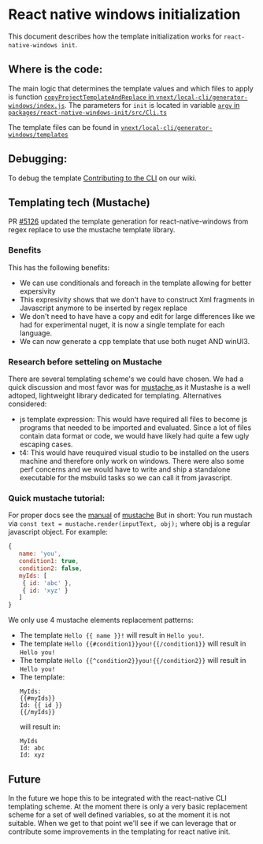 # React native windows initialization

This document describes how the template initialization works for `react-native-windows init`.

## Where is the code:
The main logic that determines the template values and which files to apply is function [`copyProjectTemplateAndReplace` in `vnext/local-cli/generator-windows/index.js`](https://github.com/microsoft/react-native-windows/blob/master/vnext/local-cli/generator-windows/index.js#L48).
The parameters for `init` is located in variable [`argv` in `packages/react-native-windows-init/src/Cli.ts`](https://github.com/microsoft/react-native-windows/blob/7de1f3843a9754c7fbf744bf3e556fdca78472c1/packages/react-native-windows-init/src/Cli.ts#L27)

The template files can be found in [`vnext/local-cli/generator-windows/templates`](https://github.com/microsoft/react-native-windows/tree/7de1f3843a9754c7fbf744bf3e556fdca78472c1/vnext/local-cli/generator-windows/templates)

## Debugging:
To debug the template [Contributing to the CLI](https://github.com/microsoft/react-native-windows/wiki/Contributing-to-the-CLI) on our wiki.

## Templating tech (Mustache)
PR [#5126](https://github.com/microsoft/react-native-windows/pull/5126) updated the template generation for react-native-windows from regex replace to use the mustache template library. 
### Benefits
This has the following benefits:
* We can use conditionals and foreach in the template allowing for better expersivity
* This expresivity shows that we don't have to construct Xml fragments in Javascript anymore to be inserted by regex replace
* We don't need to have have a copy and edit for large differences like we had for experimental nuget, it is now a single template for each language.
* We can now generate a cpp template that use both nuget AND winUI3.

### Research before setteling on Mustache
There are several templating scheme's we could have chosen. We had a quick discussion and most favor was for [mustache ](https://www.npmjs.com/package/mustache) as it  Mustashe is a well adtoped, lightweight library dedicated for templating.
Alternatives considered:
 * js template expression: This would have required all files to become js programs that needed to be imported and evaluated. Since a lot of files contain data format or code, we would have likely had quite a few ugly escaping cases.
 * t4:  This would have reuquired visual studio to be installed on the users machine and therefore only work on windows. There were also some perf concerns and we would have to write and ship a standalone executable for the msbuild tasks so we can call it from javascript.

### Quick mustache tutorial:
For proper docs see the [manual](http://mustache.github.io/mustache.5.html) of [mustache](http://mustache.github.io/)
But in short:
You run mustach via `const text = mustache.render(inputText, obj);` where obj is a regular javascript object. 
For example:
```js
{
   name: 'you',
   condition1: true,
   condition2: false,
   myIds: [
    { id: 'abc' },
    { id: 'xyz' }
   ]
}
```

We only use 4 mustache elements replacement patterns:
 * The template `Hello {{ name }}!` will result in `Hello you!`.
 * The template `Hello {{#condition1}}you!{{/condition1}}` will result in `Hello you!`
 * The template `Hello {{^condition2}}you!{{/condition2}}` will result in `Hello you!`
 * The template:
   ```
   MyIds:
   {{#myIds}}
   Id: {{ id }}
   {{/myIds}}
   ```
   will result in:
   ```
   MyIds
   Id: abc
   Id: xyz
   ```

## Future
In the future we hope this to be integrated with the react-native CLI templating scheme. At the moment there is only a very basic replacement scheme for a set of well defined variables, so at the moment it is not suitable. When we get to that point we'll see if we can leverage that or contribute some improvements in the templating for react native init.
